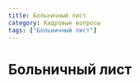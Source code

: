 ```yaml
---
title: Больничный лист
category: Кадровые вопросы
tags: ["Больничный лист"]
---
```

# Больничный лист
